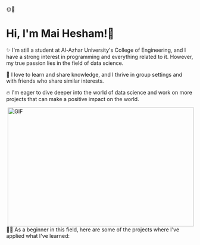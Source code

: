 🌞🌼
# Hi, I'm Mai Hesham!🤝
✨ I'm still a student at Al-Azhar University's College of Engineering, and I have a strong interest in programming and everything related to it. However, my true passion lies in the field of data science.

🤩 I love to learn and share knowledge, and I thrive in group settings and with friends who share similar interests. 

🔥 I'm eager to dive deeper into the world of data science and work on more projects that can make a positive impact on the world.

<!-- code gif-->
<img align="right" alt="GIF" src="https://giphy.com/embed/BACNp4PYgXACSPujxi" width="500" height="320" />

🙆‍♀️ As a beginner in this field, here are some of the projects where I've applied what I've learned:


